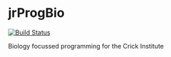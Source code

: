 # jrProgBio
[![Build Status](https://api.travis-ci.org/jr-packages/jrProgBio.png?branch=master)](https://travis-ci.org/jr-packages/jrProgBio)

Biology focussed programming for the Crick Institute

